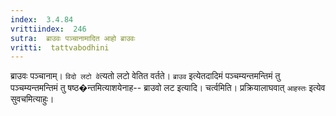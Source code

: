 ```yaml
---
index:  3.4.84
vrittiindex:  246
sutra:  ब्राउवः पञ्चानामादित आहो ब्राउवः
vritti:  tattvabodhini 
---
```


ब्राउवः पञ्चानाम्। `विदो लटो वे`त्यतो लटो वेतित वर्तते। `ब्राउव` इत्येतदादिमं पञ्चम्यन्तमन्तिमं तु पञ्चम्यन्तमन्तिमं तु षष्ठ�न्तमित्याशयेनाह-- ब्राउवो लट इत्यादि। चर्त्वमिति। प्रक्रियालाघवात् `आहस्तः` इत्येव सुवचमित्याहुः। 

